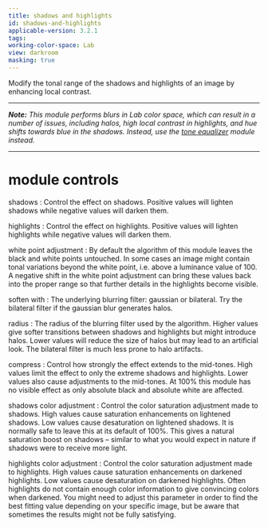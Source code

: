 ```yaml
---
title: shadows and highlights
id: shadows-and-highlights
applicable-version: 3.2.1
tags: 
working-color-space: Lab 
view: darkroom
masking: true
---
```


Modify the tonal range of the shadows and highlights of an image by enhancing local contrast.

---

_**Note:** This module performs blurs in Lab color space, which can result in a number of issues, including halos, high local contrast in highlights, and hue shifts towards blue in the shadows. Instead, use the [tone equalizer](./tone-equalizer.md) module instead._

---

# module controls

shadows
: Control the effect on shadows. Positive values will lighten shadows while negative values will darken them.

highlights
: Control the effect on highlights. Positive values will lighten highlights while negative values will darken them.

white point adjustment
: By default the algorithm of this module leaves the black and white points untouched. In some cases an image might contain tonal variations beyond the white point, i.e. above a luminance value of 100. A negative shift in the white point adjustment can bring these values back into the proper range so that further details in the highlights become visible.

soften with
: The underlying blurring filter: gaussian or bilateral. Try the bilateral filter if the gaussian blur generates halos.

radius
: The radius of the blurring filter used by the algorithm. Higher values give softer transitions between shadows and highlights but might introduce halos. Lower values will reduce the size of halos but may lead to an artificial look. The bilateral filter is much less prone to halo artifacts.

compress
: Control how strongly the effect extends to the mid-tones. High values limit the effect to only the extreme shadows and highlights. Lower values also cause adjustments to the mid-tones. At 100% this module has no visible effect as only absolute black and absolute white are affected.

shadows color adjustment
: Control the color saturation adjustment made to shadows. High values cause saturation enhancements on lightened shadows. Low values cause desaturation on lightened shadows. It is normally safe to leave this at its default of 100%. This gives a natural saturation boost on shadows – similar to what you would expect in nature if shadows were to receive more light.

highlights color adjustment
: Control the color saturation adjustment made to highlights. High values cause saturation enhancements on darkened highlights. Low values cause desaturation on darkened highlights. Often highlights do not contain enough color information to give convincing colors when darkened. You might need to adjust this parameter in order to find the best fitting value depending on your specific image, but be aware that sometimes the results might not be fully satisfying.
